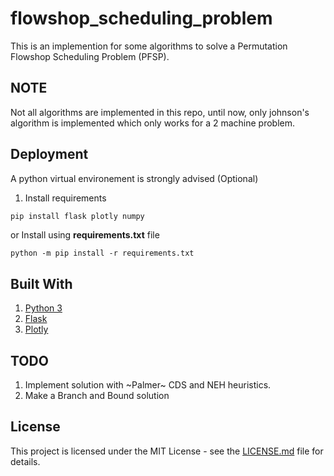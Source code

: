 # flowshop_scheduling_problem
This is an implemention for some algorithms to solve a Permutation Flowshop Scheduling Problem (PFSP).

## NOTE

Not all algorithms are implemented in this repo, until now, only johnson's algorithm is implemented which only works for a 2 machine problem.


## Deployment

A python virtual environement is strongly advised (Optional)

1. Install requirements

```bash
pip install flask plotly numpy
```

or Install using __requirements.txt__ file

```
python -m pip install -r requirements.txt
```

## Built With

1. [Python 3](https://www.python.org/)
2. [Flask](http://flask.pocoo.org/)
3. [Plotly](https://plot.ly/)

## TODO

1. Implement solution with ~Palmer~ CDS and NEH heuristics.
2. Make a Branch and Bound solution

## License

This project is licensed under the MIT License - see the [LICENSE.md](https://github.com/omega-coder/flowshop_scheduling_problem/blob/master/LICENSE) file for details.





